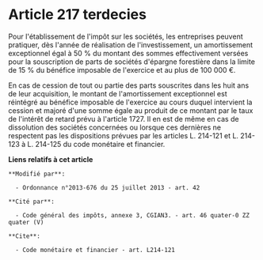 # Article 217 terdecies

Pour l'établissement de l'impôt sur les sociétés, les entreprises peuvent pratiquer, dès l'année de réalisation de
l'investissement, un amortissement exceptionnel égal à 50 % du montant des sommes effectivement versées pour la souscription
de parts de sociétés d'épargne forestière dans la limite de 15 % du bénéfice imposable de l'exercice et au plus de 100 000 €.

En cas de cession de tout ou partie des parts souscrites dans les huit ans de leur acquisition, le montant de l'amortissement
exceptionnel est réintégré au bénéfice imposable de l'exercice au cours duquel intervient la cession et majoré d'une somme
égale au produit de ce montant par le taux de l'intérêt de retard prévu à l'article 1727. Il en est de même en cas de
dissolution des sociétés concernées ou lorsque ces dernières ne respectent pas les dispositions prévues par les articles L.
214-121 et L. 214-123 à L. 214-125  du code monétaire et financier.

**Liens relatifs à cet article**

	**Modifié par**:

	  - Ordonnance n°2013-676 du 25 juillet 2013 - art. 42

	**Cité par**:

	  - Code général des impôts, annexe 3, CGIAN3. - art. 46 quater-0 ZZ quater (V)

	**Cite**:

	  - Code monétaire et financier - art. L214-121
